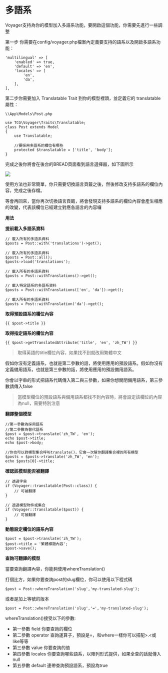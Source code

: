 # 多語系

Voyager支持為你的模型加入多語系功能，要開啟這個功能，你需要先進行一些調整

第一步 你需要在config/voyager.php檔案內定義要支持的語系以及開啟多語系功能：

```
'multilingual' => [
    'enabled' => true,
    'default' => 'en',
    'locales' => [
        'en',
        'da',
    ],
],
```

第二步你需要加入 Translatable Trait 到你的模型裡頭，並定義它的 translatable 屬性：

```
\\App\Models\Post.php

use TCG\Voyager\Traits\Translatable;
class Post extends Model
{
    use Translatable;

    //要採用多語系的欄位有哪些
    protected $translatable = ['title', 'body'];
}
```

完成之後你將會在後台的BREAD頁面看到語言選擇器，如下圖所示

![](https://i.imgur.com/LQATZvS.png)

使用方法也非常簡單，你只需要切換語言頁籤之後，然後修改支持多語系的欄位內容，完成之後存檔。

等會再回來，當你再次切換語言頁籤，將會發現支持多語系的欄位內容會產生相應的改變，代表該欄位已經建立對應各語言的內容囉

**用法**

**提前載入多語系資料**

```
// 載入所有的多語系資料
$posts = Post::with('translations')->get();

// 載入所有的多語系資料
$posts = Post::all();
$posts->load('translations');

// 載入所有的多語系資料
$posts = Post::withTranslations()->get();

// 載入特定語系的多語系資料
$posts = Post::withTranslations(['en', 'da'])->get();

// 載入所有的多語系資料
$posts = Post::withTranslation('da')->get();
```

**取得預設語系的欄位內容**

`{{ $post->title }}`

**取得指定語系的欄位內容**

`{{ $post->getTranslatedAttribute('title', 'en', 'zh_TW') }}`

> 取得英語的title欄位內容，如果找不到就改用繁體中文

假如你沒有定義語系，也就是第二參數的話，將使用應用的預設語系。假如你沒有定義備用語系，也就是第三參數的話，將使用應用的預設備用語系。

你會以字串的形式把語系代碼傳入第二與三參數，如果你想關閉備用語系，第三參數請傳入false

> 當模型欄位的預設語系與備用語系都找不到內容時，將會設定該欄位的內容為null，需要特別注意

**翻譯整個模型**

```
//第一參數為採用語系
//第二參數為替代語系
$post = $post->translate('zh_TW', 'en');
echo $post->title;
echo $post->body;

//你也可以對模型集合呼叫translate()，它會一次幫你翻譯集合裡的所有模型
$posts = $posts->translate('zh_TW', 'en');
echo $posts[0]->title;
```

**確認該模型能否被翻譯**

```
// 透過字串
if (Voyager::translatable(Post::class)) {
    // 可被翻譯
}

// 透過模型物件或集合
if (Voyager::translatable($post)) {
    // 可被翻譯
}
```

**動態設定欄位的語系內容**

```
$post = $post->translate('zh_TW');
$post->title = '繁體標題內容';
$post->save();
```

**查詢可翻譯的模型**

當要查詢翻譯內容，你能夠使用whereTranslation\(\)

打個比方，如果你要查詢post的slug欄位，你可以使用以下程式碼

`$post = Post::whereTranslation('slug','my-translated-slug');`

或者是加上等號的版本

`$post = Post::whereTranslation('slug','=','my-translated-slug');`

whereTranslation\(\)接受以下的參數:

* 第一參數 field 你要查詢的欄位
* 第二參數 operator 查詢運算子，預設是=，和where一樣你可以搭配&gt;.&lt;或like等等
* 第三參數 value 你要查詢的值
* 第四參數 locales 你要查詢哪些語系，以陣列形式提供，如果全查的話就傳入null
* 第五參數 default 連帶查詢預設語系，預設為true

